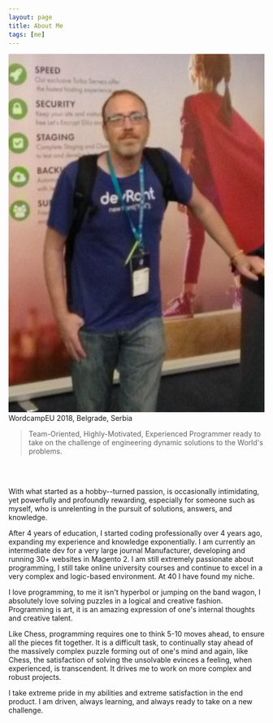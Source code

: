 ```yaml
---
layout: page
title: About Me
tags: [me]
---
```


<div class='img-holder'><img class='logo' src='img/wordcamp_profile.jpg'><figcaption>WordcampEU 2018, Belgrade, Serbia</figcaption></div>

>Team-Oriented, Highly-Motivated, Experienced Programmer ready to take on the challenge of engineering dynamic solutions to the World's problems.

<br /><br />

With what started as a hobby--turned passion, is occasionally intimidating, yet powerfully and profoundly rewarding, especially for someone such as myself, who is unrelenting in the pursuit of solutions, answers, and knowledge.

After 4 years of education, I started coding professionally over 4 years ago, expanding my experience and knowledge exponentially. I am currently an intermediate dev for a very large journal Manufacturer, developing and running 30+ websites in Magento 2. I am still extremely passionate about programming, I still take online university courses and continue to excel in a very complex and logic-based environment. At 40 I have found my niche.

I love programming, to me it isn't hyperbol or jumping on the band wagon, I absolutely love solving puzzles in a logical and creative fashion. Programming is art, it is an amazing expression of one's internal thoughts and creative talent.

Like Chess, programming requires one to think 5-10 moves ahead, to ensure all the pieces fit together. It is a difficult task, to continually stay ahead of the massively complex puzzle forming out of one's mind and again, like Chess, the satisfaction of solving the unsolvable evinces a feeling, when experienced, is transcendent.  It drives me to work on more complex and robust projects.

I take extreme pride in my abilities and extreme satisfaction in the end product. I am driven, always learning, and always ready to take on a new challenge.
